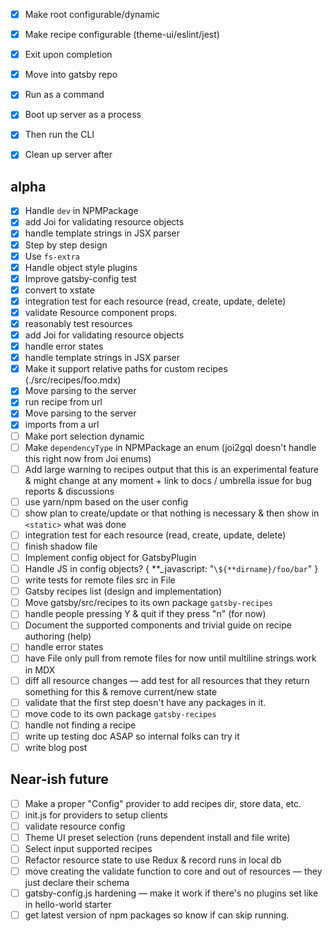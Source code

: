- [x] Make root configurable/dynamic
- [x] Make recipe configurable (theme-ui/eslint/jest)
- [x] Exit upon completion

- [x] Move into gatsby repo
- [x] Run as a command
- [x] Boot up server as a process
- [x] Then run the CLI
- [x] Clean up server after

## alpha

- [x] Handle `dev` in NPMPackage
- [x] add Joi for validating resource objects
- [x] handle template strings in JSX parser
- [x] Step by step design
- [x] Use `fs-extra`
- [x] Handle object style plugins
- [x] Improve gatsby-config test
- [x] convert to xstate
- [x] integration test for each resource (read, create, update, delete)
- [x] validate Resource component props.
- [x] reasonably test resources
- [x] add Joi for validating resource objects
- [x] handle error states
- [x] handle template strings in JSX parser
- [x] Make it support relative paths for custom recipes (./src/recipes/foo.mdx)
- [x] Move parsing to the server
- [x] run recipe from url
- [x] Move parsing to the server
- [x] imports from a url
- [ ] Make port selection dynamic
- [ ] Make `dependencyType` in NPMPackage an enum (joi2gql doesn't handle this right now from Joi enums)
- [ ] Add large warning to recipes output that this is an experimental feature & might change at any moment + link to docs / umbrella issue for bug reports & discussions
- [ ] use yarn/npm based on the user config
- [ ] show plan to create/update or that nothing is necessary & then show in `<static>` what was done
- [ ] integration test for each resource (read, create, update, delete)
- [ ] finish shadow file
- [ ] Implement config object for GatsbyPlugin
- [ ] Handle JS in config objects? { **\_javascript: "`\${**dirname}/foo/bar`" }
- [ ] write tests for remote files src in File
- [ ] Gatsby recipes list (design and implementation)
- [ ] Move gatsby/src/recipes to its own package `gatsby-recipes`
- [ ] handle people pressing Y & quit if they press "n" (for now)
- [ ] Document the supported components and trivial guide on recipe authoring (help)
- [ ] handle error states
- [ ] have File only pull from remote files for now until multiline strings work in MDX
- [ ] diff all resource changes — add test for all resources that they return something for this & remove current/new state
- [ ] validate that the first step doesn't have any packages in it.
- [ ] move code to its own package `gatsby-recipes`
- [ ] handle not finding a recipe
- [ ] write up testing doc ASAP so internal folks can try it
- [ ] write blog post

## Near-ish future

- [ ] Make a proper "Config" provider to add recipes dir, store data, etc.
- [ ] init.js for providers to setup clients
- [ ] validate resource config
- [ ] Theme UI preset selection (runs dependent install and file write)
- [ ] Select input supported recipes
- [ ] Refactor resource state to use Redux & record runs in local db
- [ ] move creating the validate function to core and out of resources — they just declare their schema
- [ ] gatsby-config.js hardening — make it work if there's no plugins set like in hello-world starter
- [ ] get latest version of npm packages so know if can skip running.
